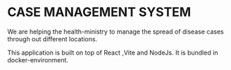 # CASE MANAGEMENT SYSTEM 

We are helping the health-ministry to manage the spread of disease cases
through out different locations.

This application is built on top of React ,Vite and NodeJs.
It is bundled in docker-environment.
